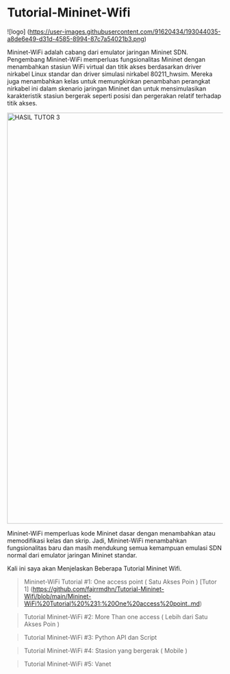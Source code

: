 # Tutorial-Mininet-Wifi


![logo] (https://user-images.githubusercontent.com/91620434/193044035-a8de6e49-d31d-4585-8994-87c7a54021b3.png)


Mininet-WiFi adalah cabang dari emulator jaringan Mininet SDN. Pengembang Mininet-WiFi memperluas fungsionalitas Mininet dengan menambahkan stasiun WiFi virtual dan titik akses berdasarkan driver nirkabel Linux standar dan driver simulasi nirkabel 80211_hwsim. Mereka juga menambahkan kelas untuk memungkinkan penambahan perangkat nirkabel ini dalam skenario jaringan Mininet dan untuk mensimulasikan karakteristik stasiun bergerak seperti posisi dan pergerakan relatif terhadap titik akses.

<img width="960" alt="HASIL TUTOR 3" src="https://user-images.githubusercontent.com/91620434/193030670-d25ce5c5-083c-46b7-94de-6cd8c78f8110.png">

Mininet-WiFi memperluas kode Mininet dasar dengan menambahkan atau memodifikasi kelas dan skrip. Jadi, Mininet-WiFi menambahkan fungsionalitas baru dan masih mendukung semua kemampuan emulasi SDN normal dari emulator jaringan Mininet standar.

Kali ini saya akan Menjelaskan Beberapa Tutorial Mininet Wifi.

> Mininet-WiFi Tutorial #1: One access point ( Satu Akses Poin )
[Tutor 1] (https://github.com/fajrrmdhn/Tutorial-Mininet-Wifi/blob/main/Mininet-WiFi%20Tutorial%20%231:%20One%20access%20point..md)

> Tutorial Mininet-WiFi #2: More Than one access ( Lebih dari Satu Akses Poin )


> Tutorial Mininet-WiFi #3: Python API dan Script


> Tutorial Mininet-WiFi #4: Stasion yang bergerak ( Mobile )


> Tutorial Mininet-WiFi #5: Vanet
